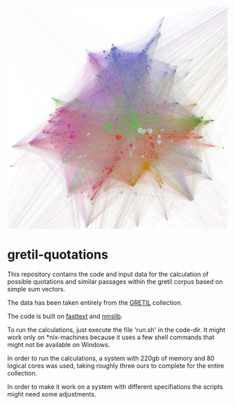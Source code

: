 ![Gretil graph](doc/gretil-small.png)
# gretil-quotations
This repository contains the code and input data for the calculation of possible quotations and similar passages within the gretil corpus based on simple sum vectors. 

The data has been taken entirely from the [GRETIL](http://gretil.sub.uni-goettingen.de/) collection.

The code is built on [fasttext](https://github.com/facebookresearch/fastText) and [nmslib](https://github.com/nmslib/nmslib).

To run the calculations, just execute the file 'run.sh' in the code-dir. It might work only on *nix-machines because it uses a few shell commands that might not be available on Windows. 

In order to run the calculations, a system with 220gb of memory and 80 logical cores was used, taking roughly three ours to complete for the entire collection.

In order to make it work on a system with different specifiations the scripts might need some adjustments. 

